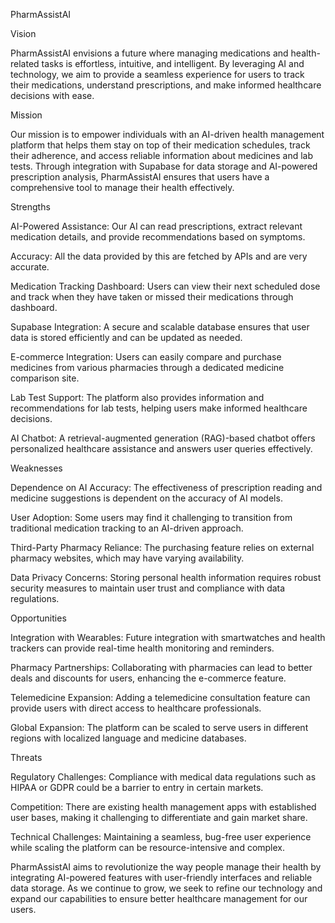 PharmAssistAI

Vision

PharmAssistAI envisions a future where managing medications and health-related tasks is effortless, intuitive, and intelligent. By leveraging AI and technology, we aim to provide a seamless experience for users to track their medications, understand prescriptions, and make informed healthcare decisions with ease.

Mission

Our mission is to empower individuals with an AI-driven health management platform that helps them stay on top of their medication schedules, track their adherence, and access reliable information about medicines and lab tests. Through integration with Supabase for data storage and AI-powered prescription analysis, PharmAssistAI ensures that users have a comprehensive tool to manage their health effectively.

Strengths

AI-Powered Assistance: Our AI can read prescriptions, extract relevant medication details, and provide recommendations based on symptoms.

Accuracy: All the data provided by this are fetched by APIs and are very accurate.

Medication Tracking Dashboard: Users can view their next scheduled dose and track when they have taken or missed their medications through dashboard.

Supabase Integration: A secure and scalable database ensures that user data is stored efficiently and can be updated as needed.

E-commerce Integration: Users can easily compare and purchase medicines from various pharmacies through a dedicated medicine comparison site.

Lab Test Support: The platform also provides information and recommendations for lab tests, helping users make informed healthcare decisions.

AI Chatbot: A retrieval-augmented generation (RAG)-based chatbot offers personalized healthcare assistance and answers user queries effectively.

Weaknesses

Dependence on AI Accuracy: The effectiveness of prescription reading and medicine suggestions is dependent on the accuracy of AI models.

User Adoption: Some users may find it challenging to transition from traditional medication tracking to an AI-driven approach.

Third-Party Pharmacy Reliance: The purchasing feature relies on external pharmacy websites, which may have varying availability.

Data Privacy Concerns: Storing personal health information requires robust security measures to maintain user trust and compliance with data regulations.

Opportunities

Integration with Wearables: Future integration with smartwatches and health trackers can provide real-time health monitoring and reminders.

Pharmacy Partnerships: Collaborating with pharmacies can lead to better deals and discounts for users, enhancing the e-commerce feature.

Telemedicine Expansion: Adding a telemedicine consultation feature can provide users with direct access to healthcare professionals.

Global Expansion: The platform can be scaled to serve users in different regions with localized language and medicine databases.

Threats

Regulatory Challenges: Compliance with medical data regulations such as HIPAA or GDPR could be a barrier to entry in certain markets.

Competition: There are existing health management apps with established user bases, making it challenging to differentiate and gain market share.

Technical Challenges: Maintaining a seamless, bug-free user experience while scaling the platform can be resource-intensive and complex.

PharmAssistAI aims to revolutionize the way people manage their health by integrating AI-powered features with user-friendly interfaces and reliable data storage. As we continue to grow, we seek to refine our technology and expand our capabilities to ensure better healthcare management for our users.